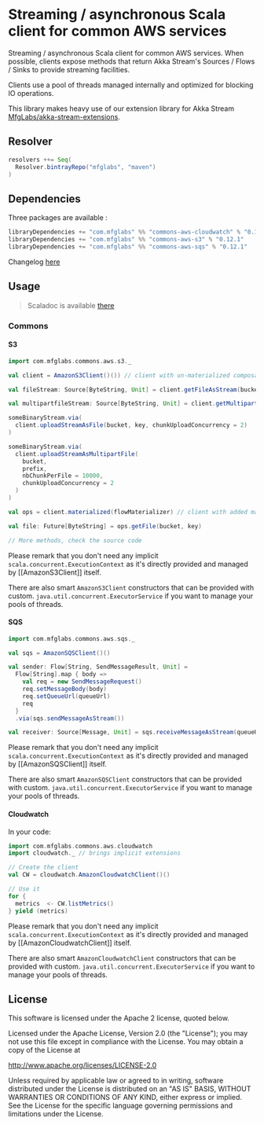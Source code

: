 # Streaming / asynchronous Scala client for common AWS services

Streaming / asynchronous Scala client for common AWS services.
When possible, clients expose methods that return Akka Stream's Sources / Flows / Sinks to provide streaming facilities.

Clients use a pool of threads managed internally and optimized for blocking IO operations.

This library makes heavy use of our extension library for Akka Stream
[MfgLabs/akka-stream-extensions](https://github.com/MfgLabs/akka-stream-extensions).

## Resolver

```scala
resolvers ++= Seq(
  Resolver.bintrayRepo("mfglabs", "maven")
)
```

## Dependencies

Three packages are available :
```scala
libraryDependencies += "com.mfglabs" %% "commons-aws-cloudwatch" % "0.12.1"
libraryDependencies += "com.mfglabs" %% "commons-aws-s3" % "0.12.1"
libraryDependencies += "com.mfglabs" %% "commons-aws-sqs" % "0.12.1"
```

Changelog [here](CHANGELOG.md)

## Usage

> Scaladoc is available [there](http://mfglabs.github.io/commons-aws/api/current/)

### Commons

#### S3

```scala
import com.mfglabs.commons.aws.s3._

val client = AmazonS3Client()()) // client with un-materialized composable Source / Flow / Sink

val fileStream: Source[ByteString, Unit] = client.getFileAsStream(bucket, key)

val multipartfileStream: Source[ByteString, Unit] = client.getMultipartFileAsStream(bucket, prefix)

someBinaryStream.via(
  client.uploadStreamAsFile(bucket, key, chunkUploadConcurrency = 2)
)

someBinaryStream.via(
  client.uploadStreamAsMultipartFile(
    bucket,
    prefix,
    nbChunkPerFile = 10000,
    chunkUploadConcurrency = 2
  )
)

val ops = client.materialized(flowMaterializer) // client with added materialized methods

val file: Future[ByteString] = ops.getFile(bucket, key)

// More methods, check the source code
```

Please remark that you don't need any implicit `scala.concurrent.ExecutionContext` as it's directly provided
and managed by [[AmazonS3Client]] itself.

There are also smart `AmazonS3Client` constructors that can be provided with custom.
`java.util.concurrent.ExecutorService` if you want to manage your pools of threads.


#### SQS

```scala
import com.mfglabs.commons.aws.sqs._

val sqs = AmazonSQSClient()()

val sender: Flow[String, SendMessageResult, Unit] =
  Flow[String].map { body =>
    val req = new SendMessageRequest()
    req.setMessageBody(body)
    req.setQueueUrl(queueUrl)
    req
  }
  .via(sqs.sendMessageAsStream())

val receiver: Source[Message, Unit] = sqs.receiveMessageAsStream(queueUrl, autoAck = false)
```

Please remark that you don't need any implicit `scala.concurrent.ExecutionContext` as it's directly provided
and managed by [[AmazonSQSClient]] itself.

There are also smart `AmazonSQSClient` constructors that can be provided with custom.
`java.util.concurrent.ExecutorService` if you want to manage your pools of threads.

#### Cloudwatch

In your code:

```scala
import com.mfglabs.commons.aws.cloudwatch
import cloudwatch._ // brings implicit extensions

// Create the client
val CW = cloudwatch.AmazonCloudwatchClient()()

// Use it
for {
  metrics  <- CW.listMetrics()
} yield (metrics)
```

Please remark that you don't need any implicit `scala.concurrent.ExecutionContext` as it's directly provided
and managed by [[AmazonCloudwatchClient]] itself.

There are also smart `AmazonCloudwatchClient` constructors that can be provided with custom.
`java.util.concurrent.ExecutorService` if you want to manage your pools of threads.

## License

This software is licensed under the Apache 2 license, quoted below.

Licensed under the Apache License, Version 2.0 (the "License"); you may not use this file except in compliance with the License. You may obtain a copy of the License at

http://www.apache.org/licenses/LICENSE-2.0

Unless required by applicable law or agreed to in writing, software distributed under the License is distributed on an "AS IS" BASIS, WITHOUT WARRANTIES OR CONDITIONS OF ANY KIND, either express or implied. See the License for the specific language governing permissions and limitations under the License.
